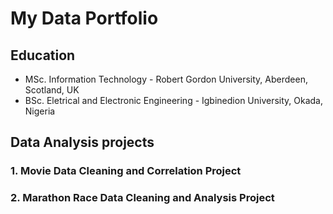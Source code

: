 # My Data Portfolio

## Education 
- MSc. Information Technology - Robert Gordon University, Aberdeen, Scotland, UK
- BSc. Eletrical and Electronic Engineering - Igbinedion University, Okada, Nigeria

## Data Analysis projects

### 1. Movie Data Cleaning and Correlation Project


### 2. Marathon Race Data Cleaning and Analysis Project